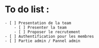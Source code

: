 # To do list :
    - [ ] Presentation de la team
        - [ ] Presenter la team
        - [ ] Proposer le recrutement
    - [ ] Authentification pour les membres
    - [ ] Partie admin / Pannel admin

